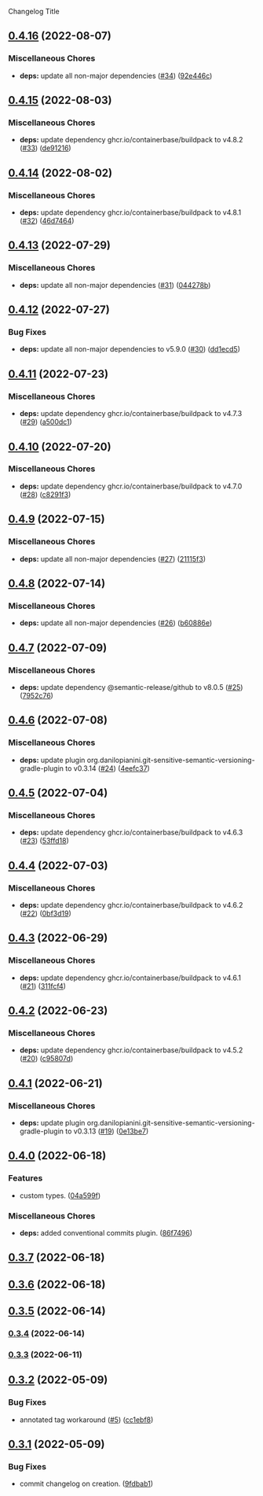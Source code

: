 Changelog Title

## [0.4.16](https://github.com/autonomouslogic/semantic-release-gradle-sonatype-example/compare/0.4.15...0.4.16) (2022-08-07)


### Miscellaneous Chores

* **deps:** update all non-major dependencies ([#34](https://github.com/autonomouslogic/semantic-release-gradle-sonatype-example/issues/34)) ([92e446c](https://github.com/autonomouslogic/semantic-release-gradle-sonatype-example/commit/92e446cdd7a79902b38a9dfb3f6acde1c383403f))

## [0.4.15](https://github.com/autonomouslogic/semantic-release-gradle-sonatype-example/compare/0.4.14...0.4.15) (2022-08-03)


### Miscellaneous Chores

* **deps:** update dependency ghcr.io/containerbase/buildpack to v4.8.2 ([#33](https://github.com/autonomouslogic/semantic-release-gradle-sonatype-example/issues/33)) ([de91216](https://github.com/autonomouslogic/semantic-release-gradle-sonatype-example/commit/de91216356a652a07f4276112dd340d50c2c21dd))

## [0.4.14](https://github.com/autonomouslogic/semantic-release-gradle-sonatype-example/compare/0.4.13...0.4.14) (2022-08-02)


### Miscellaneous Chores

* **deps:** update dependency ghcr.io/containerbase/buildpack to v4.8.1 ([#32](https://github.com/autonomouslogic/semantic-release-gradle-sonatype-example/issues/32)) ([46d7464](https://github.com/autonomouslogic/semantic-release-gradle-sonatype-example/commit/46d7464eade3f4ea828a1048fd1e76ff2ae33d3c))

## [0.4.13](https://github.com/autonomouslogic/semantic-release-gradle-sonatype-example/compare/0.4.12...0.4.13) (2022-07-29)


### Miscellaneous Chores

* **deps:** update all non-major dependencies ([#31](https://github.com/autonomouslogic/semantic-release-gradle-sonatype-example/issues/31)) ([044278b](https://github.com/autonomouslogic/semantic-release-gradle-sonatype-example/commit/044278b67053c266d01bf23c2bf1c73dda14a3c5))

## [0.4.12](https://github.com/autonomouslogic/semantic-release-gradle-sonatype-example/compare/0.4.11...0.4.12) (2022-07-27)


### Bug Fixes

* **deps:** update all non-major dependencies to v5.9.0 ([#30](https://github.com/autonomouslogic/semantic-release-gradle-sonatype-example/issues/30)) ([dd1ecd5](https://github.com/autonomouslogic/semantic-release-gradle-sonatype-example/commit/dd1ecd53ff6665ad5ae6f16c3fba918bf887baf9))

## [0.4.11](https://github.com/autonomouslogic/semantic-release-gradle-sonatype-example/compare/0.4.10...0.4.11) (2022-07-23)


### Miscellaneous Chores

* **deps:** update dependency ghcr.io/containerbase/buildpack to v4.7.3 ([#29](https://github.com/autonomouslogic/semantic-release-gradle-sonatype-example/issues/29)) ([a500dc1](https://github.com/autonomouslogic/semantic-release-gradle-sonatype-example/commit/a500dc1fe88c091bb43089c43ed320e375069181))

## [0.4.10](https://github.com/autonomouslogic/semantic-release-gradle-sonatype-example/compare/0.4.9...0.4.10) (2022-07-20)


### Miscellaneous Chores

* **deps:** update dependency ghcr.io/containerbase/buildpack to v4.7.0 ([#28](https://github.com/autonomouslogic/semantic-release-gradle-sonatype-example/issues/28)) ([c8291f3](https://github.com/autonomouslogic/semantic-release-gradle-sonatype-example/commit/c8291f3a76e644e1ec693ae2132cb1af442f7ddd))

## [0.4.9](https://github.com/autonomouslogic/semantic-release-gradle-sonatype-example/compare/0.4.8...0.4.9) (2022-07-15)


### Miscellaneous Chores

* **deps:** update all non-major dependencies ([#27](https://github.com/autonomouslogic/semantic-release-gradle-sonatype-example/issues/27)) ([21115f3](https://github.com/autonomouslogic/semantic-release-gradle-sonatype-example/commit/21115f3c414a77769ee4b13599552a1a2992f0ca))

## [0.4.8](https://github.com/autonomouslogic/semantic-release-gradle-sonatype-example/compare/0.4.7...0.4.8) (2022-07-14)


### Miscellaneous Chores

* **deps:** update all non-major dependencies ([#26](https://github.com/autonomouslogic/semantic-release-gradle-sonatype-example/issues/26)) ([b60886e](https://github.com/autonomouslogic/semantic-release-gradle-sonatype-example/commit/b60886ea5a181e85fe53608b31cb807e783e76c9))

## [0.4.7](https://github.com/autonomouslogic/semantic-release-gradle-sonatype-example/compare/0.4.6...0.4.7) (2022-07-09)


### Miscellaneous Chores

* **deps:** update dependency @semantic-release/github to v8.0.5 ([#25](https://github.com/autonomouslogic/semantic-release-gradle-sonatype-example/issues/25)) ([7952c76](https://github.com/autonomouslogic/semantic-release-gradle-sonatype-example/commit/7952c762d254c2ae8f225f08839ec1738d71daf6))

## [0.4.6](https://github.com/autonomouslogic/semantic-release-gradle-sonatype-example/compare/0.4.5...0.4.6) (2022-07-08)


### Miscellaneous Chores

* **deps:** update plugin org.danilopianini.git-sensitive-semantic-versioning-gradle-plugin to v0.3.14 ([#24](https://github.com/autonomouslogic/semantic-release-gradle-sonatype-example/issues/24)) ([4eefc37](https://github.com/autonomouslogic/semantic-release-gradle-sonatype-example/commit/4eefc3761a3b5e524196504c6318e81b232759c7))

## [0.4.5](https://github.com/autonomouslogic/semantic-release-gradle-sonatype-example/compare/0.4.4...0.4.5) (2022-07-04)


### Miscellaneous Chores

* **deps:** update dependency ghcr.io/containerbase/buildpack to v4.6.3 ([#23](https://github.com/autonomouslogic/semantic-release-gradle-sonatype-example/issues/23)) ([53ffd18](https://github.com/autonomouslogic/semantic-release-gradle-sonatype-example/commit/53ffd189a1b4836c44c8fc5c26b521df960810c9))

## [0.4.4](https://github.com/autonomouslogic/semantic-release-gradle-sonatype-example/compare/0.4.3...0.4.4) (2022-07-03)


### Miscellaneous Chores

* **deps:** update dependency ghcr.io/containerbase/buildpack to v4.6.2 ([#22](https://github.com/autonomouslogic/semantic-release-gradle-sonatype-example/issues/22)) ([0bf3d19](https://github.com/autonomouslogic/semantic-release-gradle-sonatype-example/commit/0bf3d1956cc873303787ba60f4210993d73c13a6))

## [0.4.3](https://github.com/autonomouslogic/semantic-release-gradle-sonatype-example/compare/0.4.2...0.4.3) (2022-06-29)


### Miscellaneous Chores

* **deps:** update dependency ghcr.io/containerbase/buildpack to v4.6.1 ([#21](https://github.com/autonomouslogic/semantic-release-gradle-sonatype-example/issues/21)) ([311fcf4](https://github.com/autonomouslogic/semantic-release-gradle-sonatype-example/commit/311fcf4a9717e8156227907e88681a8d08a285f6))

## [0.4.2](https://github.com/autonomouslogic/semantic-release-gradle-sonatype-example/compare/0.4.1...0.4.2) (2022-06-23)


### Miscellaneous Chores

* **deps:** update dependency ghcr.io/containerbase/buildpack to v4.5.2 ([#20](https://github.com/autonomouslogic/semantic-release-gradle-sonatype-example/issues/20)) ([c95807d](https://github.com/autonomouslogic/semantic-release-gradle-sonatype-example/commit/c95807d55d43cb430d199beff0c424ee50f5ddd9))

## [0.4.1](https://github.com/autonomouslogic/semantic-release-gradle-sonatype-example/compare/0.4.0...0.4.1) (2022-06-21)


### Miscellaneous Chores

* **deps:** update plugin org.danilopianini.git-sensitive-semantic-versioning-gradle-plugin to v0.3.13 ([#19](https://github.com/autonomouslogic/semantic-release-gradle-sonatype-example/issues/19)) ([0e13be7](https://github.com/autonomouslogic/semantic-release-gradle-sonatype-example/commit/0e13be7e6ad7e45ce6de5c131c8145654cbe3995))

## [0.4.0](https://github.com/autonomouslogic/semantic-release-gradle-sonatype-example/compare/0.3.7...0.4.0) (2022-06-18)


### Features

* custom types. ([04a599f](https://github.com/autonomouslogic/semantic-release-gradle-sonatype-example/commit/04a599f137f27de5a6ea0b540757e170cdfe4701))


### Miscellaneous Chores

* **deps:** added conventional commits plugin. ([86f7496](https://github.com/autonomouslogic/semantic-release-gradle-sonatype-example/commit/86f749627ac60f26c8d6ebfb479d1df52ca17c66))

## [0.3.7](https://github.com/autonomouslogic/semantic-release-gradle-sonatype-example/compare/0.3.6...0.3.7) (2022-06-18)

## [0.3.6](https://github.com/autonomouslogic/semantic-release-gradle-sonatype-example/compare/0.3.5...0.3.6) (2022-06-18)

## [0.3.5](https://github.com/autonomouslogic/semantic-release-gradle-sonatype-example/compare/0.3.4...0.3.5) (2022-06-14)

### [0.3.4](https://github.com/autonomouslogic/semantic-release-gradle-sonatype-example/compare/0.3.3...0.3.4) (2022-06-14)

### [0.3.3](https://github.com/autonomouslogic/semantic-release-gradle-sonatype-example/compare/0.3.2...0.3.3) (2022-06-11)

## [0.3.2](https://github.com/autonomouslogic/semantic-release-gradle-sonatype-example/compare/0.3.1...0.3.2) (2022-05-09)


### Bug Fixes

* annotated tag workaround ([#5](https://github.com/autonomouslogic/semantic-release-gradle-sonatype-example/issues/5)) ([cc1ebf8](https://github.com/autonomouslogic/semantic-release-gradle-sonatype-example/commit/cc1ebf8ac67d2fd6e57e8d19d27432532d608db4))

## [0.3.1](https://github.com/autonomouslogic/semantic-release-gradle-sonatype-example/compare/0.3.0...0.3.1) (2022-05-09)


### Bug Fixes

* commit changelog on creation. ([9fdbab1](https://github.com/autonomouslogic/semantic-release-gradle-sonatype-example/commit/9fdbab11eda96b20953b3c49c0dbe762712b895a))
